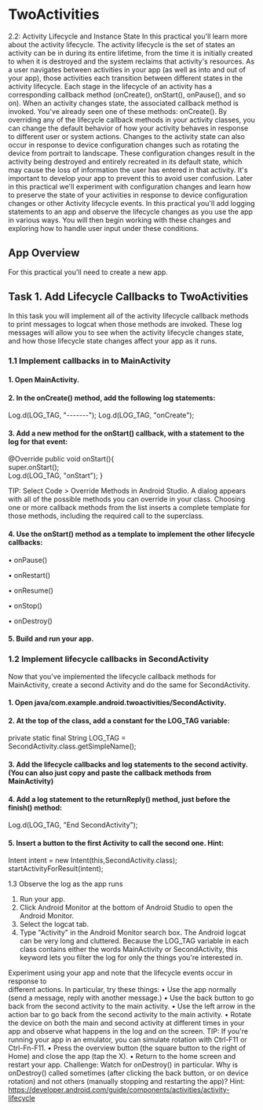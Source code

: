 # TwoActivities
2.2: Activity Lifecycle and Instance State 
In this practical you'll learn more about the activity lifecycle. The activity lifecycle is the set of states an activity can be in  during its entire lifetime, from the time it is initially created to when it is destroyed and the system reclaims that activity's  resources. As a user navigates between activities in your app (as well as into and out of your app), those activities each  transition between different states in the activity lifecycle. 
Each stage in the lifecycle of an activity has a corresponding callback method (onCreate(), onStart(), onPause(), and so on). When an activity changes state, the associated callback method is invoked. You've already seen one of these methods:  onCreate(). By overriding any of the lifecycle callback methods in your activity classes, you can change the default behavior of how your activity behaves in response to different user or system actions. 
Changes to the activity state can also occur in response to device configuration changes such as rotating the device from  portrait to landscape. These configuration changes result in the activity being destroyed and entirely recreated in its default  state, which may cause the loss of information the user has entered in that activity. It's important to develop your app to  prevent this to avoid user confusion. Later in this practical we'll experiment with configuration changes and learn how to  preserve the state of your activities in response to device configuration changes or other Activity lifecycle events. 
In this practical you'll add logging statements to an app and observe the lifecycle changes as you use the app in various  ways. You will then begin working with these changes and exploring how to handle user input under these conditions. 
## App Overview 
For this practical you'll need to create a new app.  
## Task 1. Add Lifecycle Callbacks to TwoActivities 
In this task you will implement all of the activity lifecycle callback methods to print messages to logcat when those methods are invoked. These log messages will allow you to see when the activity lifecycle changes state, and how those lifecycle state  changes affect your app as it runs. 
### 1.1 Implement callbacks in to MainActivity 
#### 1. Open MainActivity. 

#### 2. In the onCreate() method, add the following log statements: 
Log.d(LOG_TAG, "-------"); 
Log.d(LOG_TAG, "onCreate");

#### 3. Add a new method for the onStart() callback, with a statement to the log for that event: 
@Override 
public void onStart(){  
super.onStart();  
Log.d(LOG_TAG, "onStart"); 
} 


TIP: Select Code > Override Methods in Android Studio. A dialog appears with all of the  possible methods you can override in your class. Choosing one or more callback methods from  the list inserts a complete template for those methods, including the required call to the  superclass. 
#### 4. Use the onStart() method as a template to implement the other lifecycle callbacks: 
• onPause()
  	
• onRestart()  
	
• onResume()  

• onStop()  

• onDestroy() 



#### 5. Build and run your app. 

### 1.2 Implement lifecycle callbacks in SecondActivity 
Now that you've implemented the lifecycle callback methods for MainActivity, create a second Activity and do the  same for SecondActivity. 

#### 1. Open java/com.example.android.twoactivities/SecondActivity. 


#### 2. At the top of the class, add a constant for the LOG_TAG variable: 
private static final String LOG_TAG = SecondActivity.class.getSimpleName(); 	
#### 3. Add the lifecycle callbacks and log statements to the second activity. (You can also just copy and paste the  callback methods from MainActivity) 

#### 4. Add a log statement to the returnReply() method, just before the finish() method: 
Log.d(LOG_TAG, "End SecondActivity");


#### 5. Insert a button to the first Activity to call the second one. Hint: 
Intent intent = new Intent(this,SecondActivity.class); 
startActivityForResult(intent); 








1.3 Observe the log as the app runs 
1. Run your app. 
2. Click Android Monitor at the bottom of Android Studio to open the Android Monitor. 
3. Select the logcat tab. 
4. Type "Activity" in the Android Monitor search box. 
The Android logcat can be very long and cluttered. Because the LOG_TAG variable in each class contains either the  words MainActivity or SecondActivity, this keyword lets you filter the log for only the things you're interested in. 





Experiment using your app and note that the lifecycle events occur in response to  
different actions. In particular, try these things: 
• Use the app normally (send a message, reply with another message.) 
• Use the back button to go back from the second activity to the main activity. 
• Use the left arrow in the action bar to go back from the second activity to the main activity. • Rotate the device on both the main and second activity at different times in your app and observe what  happens in the log and on the screen. TIP: If you're running your app in an emulator, you can simulate  rotation with Ctrl-F11 or Ctrl-Fn-F11. 
• Press the overview button (the square button to the right of Home) and close the app (tap the X).  • Return to the home screen and restart your app. 
Challenge: Watch for onDestroy() in particular. Why is onDestroy() called sometimes (after clicking the back  button, or on device rotation) and not others (manually stopping and restarting the app)? 
Hint: https://developer.android.com/guide/components/activities/activity-lifecycle
